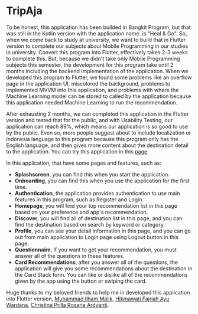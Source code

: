 # TripAja

To be honest, this application has been builded in Bangkit Program, but that was still in the Kotlin version with the application name. is "Heal & Go". So, when we come back to study at university, we want to build that in Flutter version to complete our subjects about Mobile Programming in our studies in university. Convert this program into Flutter, effectively takes 2-3 weeks to complete this. But, because we didn't take only Mobile Programming subjects this semester, the development for this program take until 2 months including the backend implementation of the application. When we developed this program to Flutter, we found some problems like an overflow page in the application UI, miscolored the background, problems to implemented MVVM into this application, and problems with where the Machine Learning model can be stored to called by the application because this application needed Machine Learning to run the recommendation.

After exhausting 2 months, we can completed this application in the Flutter version and tested that for the public, and with Usability Testing, our application can reach 89%, which means our application is so good to use by the public. Even so, more people suggest about to include localization or Indonesia language to this program because this program only has the English language, and then gives more content about the destination detail to the application. You can try this application in this [page](https://drive.google.com/file/d/1Bs4gDo5PAhxltpjIadFWPk_aKIniH7Vj/view?usp=sharing).

In this application, that have some pages and features, such as:

- **Splashscreen**, you can find this when you start the application.
- **Onboarding**, you can find this when you use the application for the first time.
- **Authentication**, the application provides authentication to use main features in this program, such as Register and Login.
- **Homepage**, you will find your top recommendation list in this page based on your preference and app's recommendation.
- **Discover**, you will find all of destination list in this page, and you can find the destination based on search by keyword or category.
- **Profile**, you can see your detail information in this page, and you can go out from main application to Login page using Logout button in this page.
- **Questionnaire**, If you want to get your recommendation, you must answer all of the questions in these features.
- **Card Recommendations**, after you answer all of the questions, the application will give you some recommendations about the destination in the Card Stack form. You can like or dislike all of the recommendations given by the app using the button or swiping the card.

Huge thanks to my beloved friends to help me in developed this application into Flutter version, [Muhammad Ilham Malik](https://www.linkedin.com/in/muh-ilham-malik/), [Hikmawati Fajriah Ayu Wardana](https://www.linkedin.com/in/hfayuwardana), [Christina Prilla Rosaria Ardyanti](https://www.linkedin.com/in/prillarosaria).
